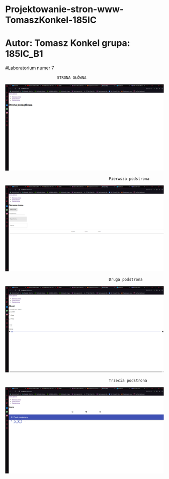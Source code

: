 # Projektowanie-stron-www-TomaszKonkel-185IC
# Autor: Tomasz Konkel grupa: 185IC_B1

#Laboratorium numer 7

						   STRONA GŁÓWNA

![alt text](https://github.com/TomaszKonkel/Projektowanie-stron-www-TomaszKonkel-185IC/blob/main/Lab7/zdj%C4%99cia/1.PNG)	

                                                  Pierwsza podstrona
                                                  
![alt text](https://github.com/TomaszKonkel/Projektowanie-stron-www-TomaszKonkel-185IC/blob/main/Lab7/zdj%C4%99cia/2.PNG)	  

                                                  Druga podstrona
                                                  
![alt text](https://github.com/TomaszKonkel/Projektowanie-stron-www-TomaszKonkel-185IC/blob/main/Lab7/zdj%C4%99cia/3.PNG)	      

                                                  Trzecia podstrona
                                                  
![alt text](https://github.com/TomaszKonkel/Projektowanie-stron-www-TomaszKonkel-185IC/blob/main/Lab7/zdj%C4%99cia/4.PNG)	                                                  


